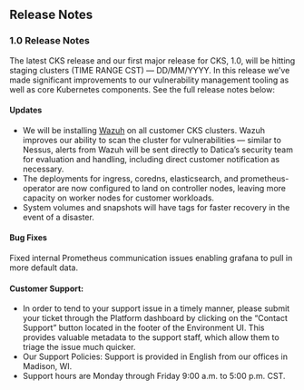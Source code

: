## Release Notes

### 1.0 Release Notes

The latest CKS release and our first major release for CKS, 1.0, will be hitting staging clusters <DAY> <TIME> (TIME RANGE CST) — DD/MM/YYYY. In this release we’ve made significant improvements to our vulnerability management tooling as well as core Kubernetes components. See the full release notes below:

#### Updates

- We will be installing [Wazuh](https://wazuh.com/) on all customer CKS clusters. Wazuh improves our ability to scan the cluster for vulnerabilities — similar to Nessus, alerts from Wazuh will be sent directly to Datica’s security team for evaluation and handling, including direct customer notification as necessary.
- The deployments for ingress, coredns, elasticsearch, and prometheus-operator are now configured to land on controller nodes, leaving more capacity on worker nodes for customer workloads.
- System volumes and snapshots will have tags for faster recovery in the event of a disaster.

#### Bug Fixes

Fixed internal Prometheus communication issues enabling grafana to pull in more default data.

#### Customer Support:

- In order to tend to your support issue in a timely manner, please submit your ticket through the Platform dashboard by clicking on the “Contact Support” button located in the footer of the Environment UI. This provides valuable metadata to the support staff, which allow them to triage the issue much quicker.
- Our Support Policies: Support is provided in English from our offices in Madison, WI.
- Support hours are Monday through Friday 9:00 a.m. to 5:00 p.m. CST.
